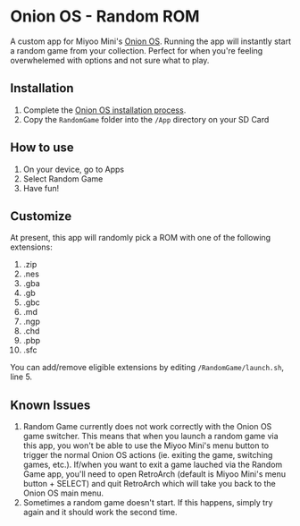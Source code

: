 # Onion OS - Random ROM

A custom app for Miyoo Mini's [Onion OS](https://github.com/OnionUI/Onion/wiki). Running the app will instantly start a random game from your collection. Perfect for when you're feeling overwhelemed with options and not sure what to play.

## Installation

1. Complete the [Onion OS installation process](https://github.com/OnionUI/Onion/wiki/Installation).
1. Copy the `RandomGame` folder into the `/App` directory on your SD Card

## How to use

1. On your device, go to Apps
1. Select Random Game
1. Have fun!

## Customize

At present, this app will randomly pick a ROM with one of the following extensions:

1. .zip
1. .nes
1. .gba
1. .gb
1. .gbc
1. .md
1. .ngp
1. .chd
1. .pbp
1. .sfc

You can add/remove eligible extensions by editing `/RandomGame/launch.sh`, line 5.

## Known Issues

1. Random Game currently does not work correctly with the Onion OS game switcher. This means that when you launch a random game via this app, you won't be able to use the Miyoo Mini's menu button to trigger the normal Onion OS actions (ie. exiting the game, switching games, etc.). If/when you want to exit a game lauched via the Random Game app, you'll need to open RetroArch (default is Miyoo Mini's menu button + SELECT) and quit RetroArch which will take you back to the Onion OS main menu.
1. Sometimes a random game doesn't start. If this happens, simply try again and it should work the second time.